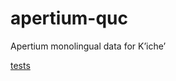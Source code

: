 # apertium-quc
Apertium monolingual data for Kʼicheʼ

[tests](https://docs.google.com/spreadsheets/d/1JNOcUQJX6vs54wE_V7rG5_3bIl40elwjGRNC1cbhKtA/edit?usp=sharing)
